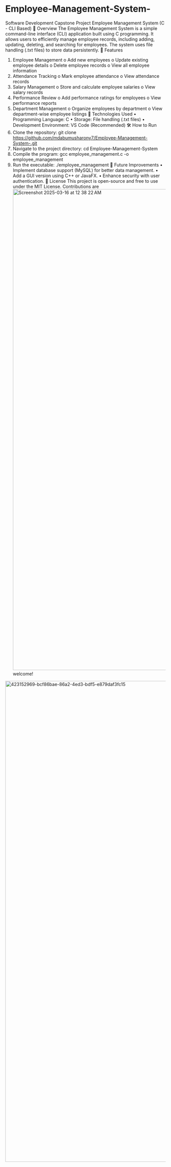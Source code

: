 # Employee-Management-System-
Software Development Capstone Project
Employee Management System (C - CLI Based)
📌 Overview
The Employee Management System is a simple command-line interface (CLI) application built using C programming. It allows users to efficiently manage employee records, including adding, updating, deleting, and searching for employees. The system uses file handling (.txt files) to store data persistently.
🚀 Features
1.	Employee Management
o	Add new employees
o	Update existing employee details
o	Delete employee records
o	View all employee information
2.	Attendance Tracking
o	Mark employee attendance
o	View attendance records
3.	Salary Management
o	Store and calculate employee salaries
o	View salary records
4.	Performance Review
o	Add performance ratings for employees
o	View performance reports
5.	Department Management
o	Organize employees by department
o	View department-wise employee listings
🔧 Technologies Used
•	Programming Language: C
•	Storage: File handling (.txt files)
•	Development Environment: VS Code (Recommended)
🛠 How to Run
1.	Clone the repository:
git clone https://github.com/mdabumusharony7/Employee-Management-System-.git
2.	Navigate to the project directory:
cd Employee-Management-System
3.	Compile the program:
gcc employee_management.c -o employee_management
4.	Run the executable:
./employee_management
📌 Future Improvements
•	Implement database support (MySQL) for better data management.
•	Add a GUI version using C++ or JavaFX.
•	Enhance security with user authentication.
📜 License
This project is open-source and free to use under the MIT License. Contributions are<img width="1512" alt="Screenshot 2025-03-16 at 12 38 22 AM" src="https://github.com/user-attachments/assets/bcf86bae-86a2-4ed3-bdf5-e879daf3fc15" />
 welcome!
 

<img width="1512" alt="423152969-bcf86bae-86a2-4ed3-bdf5-e879daf3fc15" src="https://github.com/user-attachments/assets/31a92ac7-4cea-4c4c-bcc3-24dd03d1ea4b" />

